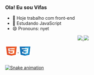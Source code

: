 ### Ola! Eu sou Vifas




- 🔭 Hoje trabalho com front-end
- 🌱 Estudando JavaScript
- 😄 Pronouns: nyet

<div align="center">
  <a href="https://github.com/rafaballerini">
  <img height="180em" src="https://github-readme-stats.vercel.app/api?username=vifas&show_icons=true&theme=dark&include_all_commits=true&count_private=true"/>
  <img height="180em" src="https://github-readme-stats.vercel.app/api/top-langs/?username=vifas&layout=compact&langs_count=7&theme=dark"/>
</div>
<div style="display: inline_block"><br>
  <img align="center" alt="Vi-HTML" height="30" width="40" src="https://raw.githubusercontent.com/devicons/devicon/master/icons/html5/html5-original.svg">
  <img align="center" alt="Vi-CSS" height="30" width="40" src="https://raw.githubusercontent.com/devicons/devicon/master/icons/css3/css3-original.svg">
</div>
  
  ##
  
  ![Snake animation](https://github.com/vifas/vifas/blob/output/github-contribution-grid-snake.svg)

